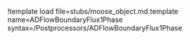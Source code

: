 !template load file=stubs/moose_object.md.template name=ADFlowBoundaryFlux1Phase syntax=/Postprocessors/ADFlowBoundaryFlux1Phase
